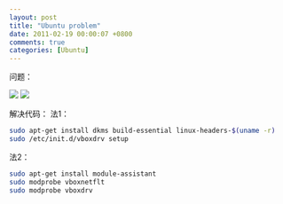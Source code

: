```yaml
---
layout: post
title: "Ubuntu problem"
date: 2011-02-19 00:00:07 +0800
comments: true
categories: [Ubuntu]
---
```


问题：

![](http://unkeltao.qiniudn.com/IMG_002.jpg)
![](http://unkeltao.qiniudn.com/IMG_003.jpg)

解决代码：
法1：

```sh 
sudo apt-get install dkms build-essential linux-headers-$(uname -r) 
sudo /etc/init.d/vboxdrv setup
```

法2：
```sh     
sudo apt-get install module-assistant
sudo modprobe vboxnetflt
sudo modprobe vboxdrv
```